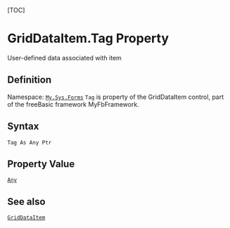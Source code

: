 [TOC]
# GridDataItem.Tag Property
User-defined data associated with item
## Definition
Namespace: [`My.Sys.Forms`](My.Sys.Forms.md)
`Tag` is property of the GridDataItem control, part of the freeBasic framework MyFbFramework.
## Syntax
```freeBasic
Tag As Any Ptr
```
## Property Value
[`Any`]("https://www.freebasic.net/wiki/KeyPgAny")
## See also
[`GridDataItem`](GridDataItem.md)
